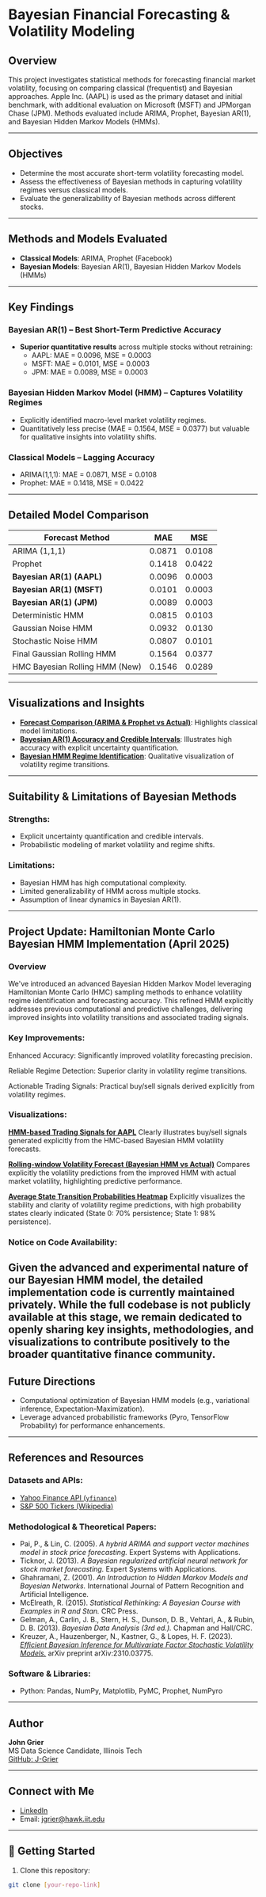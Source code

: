 # Bayesian Financial Forecasting & Volatility Modeling

## Overview
This project investigates statistical methods for forecasting financial market volatility, focusing on comparing classical (frequentist) and Bayesian approaches. Apple Inc. (AAPL) is used as the primary dataset and initial benchmark, with additional evaluation on Microsoft (MSFT) and JPMorgan Chase (JPM). Methods evaluated include ARIMA, Prophet, Bayesian AR(1), and Bayesian Hidden Markov Models (HMMs).

---

## Objectives
- Determine the most accurate short-term volatility forecasting model.
- Assess the effectiveness of Bayesian methods in capturing volatility regimes versus classical models.
- Evaluate the generalizability of Bayesian methods across different stocks.

---

## Methods and Models Evaluated
- **Classical Models**: ARIMA, Prophet (Facebook)
- **Bayesian Models**: Bayesian AR(1), Bayesian Hidden Markov Models (HMMs)

---

## Key Findings
### Bayesian AR(1) – Best Short-Term Predictive Accuracy
- **Superior quantitative results** across multiple stocks without retraining:
  - AAPL: MAE = 0.0096, MSE = 0.0003
  - MSFT: MAE = 0.0101, MSE = 0.0003
  - JPM: MAE = 0.0089, MSE = 0.0003

### Bayesian Hidden Markov Model (HMM) – Captures Volatility Regimes
- Explicitly identified macro-level market volatility regimes.
- Quantitatively less precise (MAE = 0.1564, MSE = 0.0377) but valuable for qualitative insights into volatility shifts.

### Classical Models – Lagging Accuracy
- ARIMA(1,1,1): MAE = 0.0871, MSE = 0.0108
- Prophet: MAE = 0.1418, MSE = 0.0422

---

## Detailed Model Comparison

| Forecast Method                    | MAE    | MSE    |
|------------------------------------|--------|--------|
| ARIMA (1,1,1)                      | 0.0871 | 0.0108 |
| Prophet                            | 0.1418 | 0.0422 |
| **Bayesian AR(1) (AAPL)**          | 0.0096 | 0.0003 |
| **Bayesian AR(1) (MSFT)**          | 0.0101 | 0.0003 |
| **Bayesian AR(1) (JPM)**           | 0.0089 | 0.0003 |
| Deterministic HMM                  | 0.0815 | 0.0103 |
| Gaussian Noise HMM                 | 0.0932 | 0.0130 |
| Stochastic Noise HMM               | 0.0807 | 0.0101 |
| Final Gaussian Rolling HMM         | 0.1564 | 0.0377 |
| HMC Bayesian Rolling HMM (New)	   | 0.1546	| 0.0289 |
---

## Visualizations and Insights
- **[Forecast Comparison (ARIMA & Prophet vs Actual)](assets/rolling_ARIMA_prophet_AAPL.png)**: Highlights classical model limitations. 
- **[Bayesian AR(1) Accuracy and Credible Intervals](assets/AR1_credible_intervals.png)**: Illustrates high accuracy with explicit uncertainty quantification.
- **[Bayesian HMM Regime Identification](assets/rolling_HMM_forecast_vs_actual.png)**: Qualitative visualization of volatility regime transitions.

---

## Suitability & Limitations of Bayesian Methods
### Strengths:
- Explicit uncertainty quantification and credible intervals.
- Probabilistic modeling of market volatility and regime shifts.

### Limitations:
- Bayesian HMM has high computational complexity.
- Limited generalizability of HMM across multiple stocks.
- Assumption of linear dynamics in Bayesian AR(1).

---

## Project Update: Hamiltonian Monte Carlo Bayesian HMM Implementation (April 2025)
### Overview
We've introduced an advanced Bayesian Hidden Markov Model leveraging Hamiltonian Monte Carlo (HMC) sampling methods to enhance volatility regime identification and forecasting accuracy. This refined HMM explicitly addresses previous computational and predictive challenges, delivering improved insights into volatility transitions and associated trading signals.

### Key Improvements:
Enhanced Accuracy: Significantly improved volatility forecasting precision.

Reliable Regime Detection: Superior clarity in volatility regime transitions.

Actionable Trading Signals: Practical buy/sell signals derived explicitly from volatility regimes.

### Visualizations:
**[HMM-based Trading Signals for AAPL](assets/HMM_volatility_trading_signals_AAPL.png)**
Clearly illustrates buy/sell signals generated explicitly from the HMC-based Bayesian HMM volatility forecasts.

**[Rolling-window Volatility Forecast (Bayesian HMM vs Actual)](assets/rolling_window_HMM_volatility_AAPL.png)**
Compares explicitly the volatility predictions from the improved HMM with actual market volatility, highlighting predictive performance.

**[Average State Transition Probabilities Heatmap](assets/transition_matrix_heatmap_hmc.png)**
Explicitly visualizes the stability and clarity of volatility regime predictions, with high probability states clearly indicated (State 0: 70% persistence; State 1: 98% persistence).

### Notice on Code Availability:
Given the advanced and experimental nature of our Bayesian HMM model, the detailed implementation code is currently maintained privately. While the full codebase is not publicly available at this stage, we remain dedicated to openly sharing key insights, methodologies, and visualizations to contribute positively to the broader quantitative finance community.
---

## Future Directions
- Computational optimization of Bayesian HMM models (e.g., variational inference, Expectation-Maximization).
- Leverage advanced probabilistic frameworks (Pyro, TensorFlow Probability) for performance enhancements.

---

## References and Resources

### Datasets and APIs:
- [Yahoo Finance API (`yfinance`)](https://github.com/ranaroussi/yfinance)
- [S&P 500 Tickers (Wikipedia)](https://en.wikipedia.org/wiki/List_of_S%26P_500_companies)

### Methodological & Theoretical Papers:
- Pai, P., & Lin, C. (2005). *A hybrid ARIMA and support vector machines model in stock price forecasting.* Expert Systems with Applications.
- Ticknor, J. (2013). *A Bayesian regularized artificial neural network for stock market forecasting.* Expert Systems with Applications.
- Ghahramani, Z. (2001). *An Introduction to Hidden Markov Models and Bayesian Networks.* International Journal of Pattern Recognition and Artificial Intelligence.
- McElreath, R. (2015). *Statistical Rethinking: A Bayesian Course with Examples in R and Stan.* CRC Press.
- Gelman, A., Carlin, J. B., Stern, H. S., Dunson, D. B., Vehtari, A., & Rubin, D. B. (2013). *Bayesian Data Analysis (3rd ed.).* Chapman and Hall/CRC.
- Kreuzer, A., Hauzenberger, N., Kastner, G., & Lopes, H. F. (2023). [*Efficient Bayesian Inference for Multivariate Factor Stochastic Volatility Models.*](https://arxiv.org/pdf/2310.03775) arXiv preprint arXiv:2310.03775.

### Software & Libraries:
- Python: Pandas, NumPy, Matplotlib, PyMC, Prophet, NumPyro

---

## Author
**John Grier**  
MS Data Science Candidate, Illinois Tech  
[GitHub: J-Grier](https://github.com/J-Grier)

---

## Connect with Me
- [LinkedIn](https://www.linkedin.com/in/john-grier/)
- Email: jgrier@hawk.iit.edu

---

## 🚀 Getting Started
1. Clone this repository:
```bash
git clone [your-repo-link]
